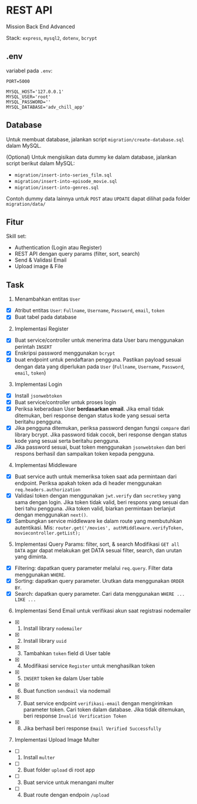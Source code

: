 # REST API
Mission Back End Advanced

Stack: `express`, `mysql2`, `dotenv`, `bcrypt`

## .env

variabel pada `.env`:
```
PORT=5000

MYSQL_HOST='127.0.0.1'
MYSQL_USER='root'
MYSQL_PASSWORD=''
MYSQL_DATABASE='adv_chill_app'
```

## Database
Untuk membuat database, jalankan script `migration/create-database.sql` dalam MySQL.

(Optional) Untuk mengisikan data dummy ke dalam database, jalankan script berikut dalam MySQL:
- `migration/insert-into-series_film.sql`
- `migration/insert-into-episode_movie.sql`
- `migration/insert-into-genres.sql`

Contoh dummy data lainnya untuk `POST` atau `UPDATE` dapat dilihat pada folder `migration/data/`

## Fitur
Skill set:
- Authentication (Login atau Register)
- REST API dengan query params (filter, sort, search)
- Send & Validasi Email
- Upload image & File

## Task
1. Menambahkan entitas `User`
- [x] Atribut entitas `User`: `Fullname`, `Username`, `Password`, `email`, `token`
- [x] Buat tabel pada database

2. Implementasi Register
- [x] Buat service/controller untuk menerima data User baru menggunakan perintah `INSERT`
- [x] Enskripsi password menggunakan `bcrypt`
- [x] buat endpoint untuk pendaftaran pengguna. Pastikan payload sesuai dengan data yang diperlukan pada `User` (`Fullname`, `Username`, `Password`, `email`, `token`)

3. Implementasi Login
- [x] Install `jsonwebtoken`
- [x] Buat service/controller untuk proses login
- [x] Periksa keberadaan User **berdasarkan email**. Jika email tidak ditemukan, beri response dengan status kode yang sesuai serta beritahu pengguna.
- [x] Jika pengguna ditemukan, periksa password dengan fungsi `compare` dari library bcrypt. Jika password tidak cocok, beri response dengan status kode yang sesuai serta beritahu pengguna.
- [x] Jika password sesuai, buat token menggunakan `jsonwebtoken` dan beri respons berhasil dan sampaikan token kepada pengguna.

4. Implementasi Middleware
- [x] Buat service auth untuk memeriksa token saat ada permintaan dari endpoint. Periksa apakah token ada di header menggunakan `req.headers.authorization`
- [x] Validasi token dengan menggunakan `jwt.verify` dan `secretkey` yang sama dengan login. Jika token tidak valid, beri respons yang sesuai dan beri tahu pengguna. Jika token valid, biarkan permintaan berlanjut dengan menggunakan `next()`.
- [x] Sambungkan service middleware ke dalam route yang membutuhkan autentikasi. Mis:
        ```router.get('/movies', authMiddleware.verifyToken, moviecontroller.getList);```

5. Implementasi Query Params: filter, sort, & search
Modifikasi `GET all DATA` agar dapat melakukan get DATA sesuai filter, search, dan urutan yang diminta.
- [x] Filtering: dapatkan query parameter melalui `req.query`. Filter data menggunakan `WHERE`.
- [x] Sorting: dapatkan query parameter. Urutkan data menggunakan `ORDER BY`.
- [x] Search: dapatkan query parameter. Cari data menggunakan `WHERE ... LIKE ...`

6. Implementasi Send Email
untuk verifikasi akun saat registrasi
nodemailer
- [x] 1. Install library `nodemailer`
- [x] 2. Install library `uuid`
- [x] 3. Tambahkan `token` field di User table
- [x] 4. Modifikasi service `Register` untuk menghasilkan token
- [x] 5. `INSERT` token ke dalam User table
- [x] 6. Buat function `sendmail` via nodemail
- [x] 7. Buat service endpoint `verifikasi-email` dengan mengirimkan parameter token. Cari token dalam database. Jika tidak ditemukan, beri response `Invalid Verification Token`
- [x] 8. Jika berhasil beri response `Email Verified Successfully`

7. Implementasi Upload Image
Multer
- [ ] 1. Install `multer`
- [ ] 2. Buat folder `upload` di root app
- [ ] 3. Buat service untuk menangani multer 
- [ ] 4. Buat route dengan endpoin `/upload`